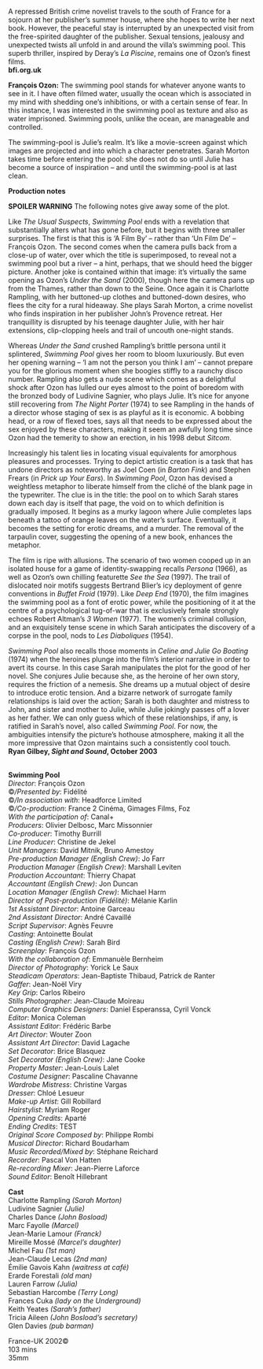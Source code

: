 
A repressed British crime novelist travels to the south of France for a sojourn at her publisher’s summer house, where she hopes to write her next book. However, the peaceful stay is interrupted by an unexpected visit from the free-spirited daughter of the publisher. Sexual tensions, jealousy and unexpected twists all unfold in and around the villa’s swimming pool. This superb thriller, inspired by Deray’s _La Piscine_, remains one of Ozon’s finest films.  
**bfi.org.uk**

**François Ozon:** The swimming pool stands for whatever anyone wants to see in it. I have often filmed water, usually the ocean which is associated in my mind with shedding one’s inhibitions, or with a certain sense of fear. In this instance, I was interested in the swimming pool as texture and also as water imprisoned. Swimming pools, unlike the ocean, are manageable and controlled.

The swimming-pool is Julie’s realm. It’s like a movie-screen against which images are projected and into which a character penetrates. Sarah Morton takes time before entering the pool: she does not do so until Julie has become a source of inspiration – and until the swimming-pool is at last clean.

**Production notes**
<br>

**SPOILER WARNING** The following notes give away some of the plot.

Like _The Usual Suspects_, _Swimming Pool_ ends with a revelation that substantially alters what has gone before, but it begins with three smaller surprises. The first is that this is ‘A Film By’ – rather than ‘Un Film De’ – François Ozon. The second comes when the camera pulls back from a close-up of water, over which the title is superimposed, to reveal not a swimming pool but a river – a hint, perhaps, that we should heed the bigger picture. Another joke is contained within that image: it’s virtually the same opening as Ozon’s _Under the Sand_ (2000), though here the camera pans up from the Thames, rather than down to the Seine. Once again it is Charlotte Rampling, with her buttoned-up clothes and buttoned-down desires, who flees the city for a rural hideaway. She plays Sarah Morton, a crime novelist who finds inspiration in her publisher John’s Provence retreat. Her tranquillity is disrupted by his teenage daughter Julie, with her hair extensions, clip-clopping heels and trail of uncouth one-night stands.

Whereas _Under the Sand_ crushed Rampling’s brittle persona until it splintered, _Swimming Pool_ gives her room to bloom luxuriously. But even her opening warning – ‘I am not the person you think I am’ – cannot prepare you for the glorious moment when she boogies stiffly to a raunchy disco number. Rampling also gets a nude scene which comes as a delightful shock after Ozon has lulled our eyes almost to the point of boredom with the bronzed body of Ludivine Sagnier, who plays Julie. It’s nice for anyone still recovering from _The Night Porter_ (1974) to see Rampling in the hands of a director whose staging of sex is as playful as it is economic. A bobbing head, or a row of flexed toes, says all that needs to be expressed about the sex enjoyed by these characters, making it seem an awfully long time since Ozon had the temerity to show an erection, in his 1998 debut _Sitcom_.

Increasingly his talent lies in locating visual equivalents for amorphous pleasures and processes. Trying to depict artistic creation is a task that has undone directors as noteworthy as Joel Coen (in _Barton Fink_) and Stephen Frears (in _Prick up Your Ears_). In _Swimming Pool_, Ozon has devised a weightless metaphor to liberate himself from the cliché of the blank page in the typewriter. The clue is in the title: the pool on to which Sarah stares down each day is itself that page, the void on to which definition is gradually imposed. It begins as a murky lagoon where Julie completes laps beneath a tattoo of orange leaves on the water’s surface. Eventually, it becomes the setting for erotic dreams, and a murder. The removal of the tarpaulin cover, suggesting the opening of a new book, enhances the metaphor.

The film is ripe with allusions. The scenario of two women cooped up in an isolated house for a game of identity-swapping recalls _Persona_ (1966), as well as Ozon’s own chilling featurette _See the Sea_ (1997). The trail of dislocated noir motifs suggests Bertrand Blier’s icy deployment of genre conventions in _Buffet Froid_ (1979). Like _Deep End_ (1970), the film imagines the swimming pool as a font of erotic power, while the positioning of it at the centre of a psychological tug-of-war that is exclusively female strongly echoes Robert Altman’s _3 Women_ (1977). The women’s criminal collusion, and an exquisitely tense scene in which Sarah anticipates the discovery of a corpse in the pool, nods to _Les Diaboliques_ (1954).

_Swimming Pool_ also recalls those moments in _Celine and Julie Go Boating_ (1974) when the heroines plunge into the film’s interior narrative in order to avert its course. In this case Sarah manipulates the plot for the good of her novel. She conjures Julie because she, as the heroine of her own story, requires the friction of a nemesis. She dreams up a mutual object of desire to introduce erotic tension. And a bizarre network of surrogate family relationships is laid over the action; Sarah is both daughter and mistress to John, and sister and mother to Julie, while Julie jokingly passes off a lover as her father. We can only guess which of these relationships, if any, is ratified in Sarah’s novel, also called _Swimming Pool_. For now, the ambiguities intensify the picture’s hothouse atmosphere, making it all the more impressive that Ozon maintains such a consistently cool touch.  
**Ryan Gilbey, _Sight and Sound_, October 2003**
<br><br>

**Swimming Pool**  
_Director_: François Ozon  
©_/Presented by_: Fidélité  
©_/In association with_: Headforce Limited  
©_/Co-production_: France 2 Cinéma,  Gimages Films, Foz  
_With the participation of_: Canal+  
_Producers_: Olivier Delbosc, Marc Missonnier  
_Co-producer_: Timothy Burrill  
_Line Producer_: Christine de Jekel  
_Unit Managers_: David Mitnik, Bruno Amestoy  
_Pre-production Manager (English Crew)_: Jo Farr  
_Production Manager (English Crew)_:  Marshall Leviten  
_Production Accountant_: Thierry Chapat  
_Accountant (English Crew)_: Jon Duncan  
_Location Manager (English Crew)_: Michael Harm  
_Director of Post-production (Fidélité)_: Mélanie Karlin  
_1st Assistant Director_: Antoine Garceau  
_2nd Assistant Director_: André Cavaillé  
_Script Supervisor_: Agnès Feuvre  
_Casting_: Antoinette Boulat  
_Casting (English Crew)_: Sarah Bird  
_Screenplay_: François Ozon  
_With the collaboration of_: Emmanuèle Bernheim  
_Director of Photography_: Yorick Le Saux  
_Steadicam Operators_: Jean-Baptiste Thibaud, Patrick de Ranter  
_Gaffer_: Jean-Noël Viry  
_Key Grip_: Carlos Ribeiro  
_Stills Photographer_: Jean-Claude Moireau  
_Computer Graphics Designers_:  Daniel Esperanssa, Cyril Vonck  
_Editor_: Monica Coleman  
_Assistant Editor_: Frédéric Barbe  
_Art Director_: Wouter Zoon  
_Assistant Art Director_: David Lagache  
_Set Decorator_: Brice Blasquez  
_Set Decorator (English Crew)_: Jane Cooke  
_Property Master_: Jean-Louis Lalet  
_Costume Designer_: Pascaline Chavanne  
_Wardrobe Mistress_: Christine Vargas  
_Dresser_: Chloé Lesueur  
_Make-up Artist_: Gill Robillard  
_Hairstylist_: Myriam Roger  
_Opening Credits_: Aparté  
_Ending Credits_: TEST  
_Original Score Composed by_: Philippe Rombi  
_Musical Director_: Richard Boudarham  
_Music Recorded/Mixed by_: Stéphane Reichard  
_Recorder_: Pascal Von Hatten  
_Re-recording Mixer_: Jean-Pierre Laforce  
_Sound Editor_: Benoît Hillebrant  

**Cast**  
Charlotte Rampling _(Sarah Morton)_  
Ludivine Sagnier _(Julie)_  
Charles Dance _(John Bosload)_  
Marc Fayolle _(Marcel)_  
Jean-Marie Lamour _(Franck)_  
Mireille Mossé _(Marcel’s daughter)_  
Michel Fau _(1st man)_  
Jean-Claude Lecas _(2nd man)_  
Émilie Gavois Kahn _(waitress at café)_  
Erarde Forestali _(old man)_  
Lauren Farrow _(Julia)_  
Sebastian Harcombe _(Terry Long)_  
Frances Cuka _(lady on the Underground)_  
Keith Yeates _(Sarah’s father)_  
Tricia Aileen _(John Bosload’s secretary)_  
Glen Davies _(pub barman)_

France-UK 2002©  
103 mins  
35mm
<br><br>
<!--stackedit_data:
eyJoaXN0b3J5IjpbLTE4NzYwNDk4MzFdfQ==
-->